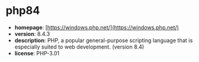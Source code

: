 # php84

- **homepage**: [https://windows.php.net/](https://windows.php.net/)
- **version**: 8.4.3
- **description**: PHP, a popular general-purpose scripting language that is especially suited to web development. (version 8.4)
- **license**: PHP-3.01

